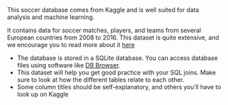 This soccer database comes from Kaggle and is well suited for data analysis and machine learning. 

It contains data for soccer matches, players, and teams from several
European countries from 2008 to 2016. This dataset is quite extensive, and we encourage you to read more about it <a href= 'https://www.kaggle.com/datasets/hugomathien/soccer'>here</a>
 
 <ul>
    <li>The database is stored in a SQLite database. You can access database files using software like <a href='https://sqlitebrowser.org/'>DB Browser</a>.</li>
    <li>This dataset will help you get good practice with your SQL joins. Make sure to look at how the different tables relate to each other.</li>
    <li>Some column titles should be self-explanatory, and others you’ll have to look up on Kaggle</li>
  </ul> 

 

